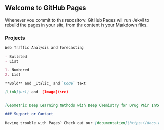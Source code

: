 ## Welcome to GitHub Pages

Whenever you commit to this repository, GitHub Pages will run [Jekyll](https://jekyllrb.com/) to rebuild the pages in your site, from the content in your Markdown files.

### Projects

```markdown
Web Traffic Analysis and Forecasting

- Bulleted
- List

1. Numbered
2. List

**Bold** and _Italic_ and `Code` text

[Link](url) and ![Image](src)
```

```markdown

[Geometric Deep Learning Methods with Deep Chemistry for Drug Pair Interactions](https://github.com/avashneu/cse676project)

### Support or Contact

Having trouble with Pages? Check out our [documentation](https://docs.github.com/categories/github-pages-basics/) or [contact support](https://support.github.com/contact) and we’ll help you sort it out.
